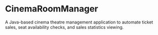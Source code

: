 # CinemaRoomManager
A Java-based cinema theatre management application to automate ticket sales, seat availability checks, and sales statistics viewing.

